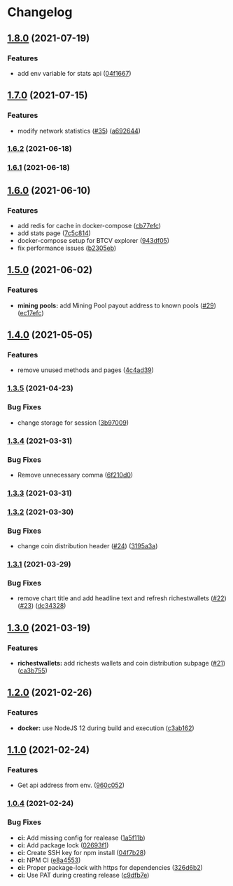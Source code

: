 # Changelog

## [1.8.0](https://github.com/bitcoinvault/explorer/compare/v1.7.0...v1.8.0) (2021-07-19)


### Features

* add env variable for stats api ([04f1667](https://github.com/bitcoinvault/explorer/commit/04f16673e5ba4d40afcb3f56df3b07c4d505f1ba))

## [1.7.0](https://github.com/bitcoinvault/explorer/compare/v1.6.2...v1.7.0) (2021-07-15)


### Features

* modify network statistics ([#35](https://github.com/bitcoinvault/explorer/issues/35)) ([a692644](https://github.com/bitcoinvault/explorer/commit/a6926440f3a28f7df1be70d804cedd7248e393f6))

### [1.6.2](https://github.com/bitcoinvault/explorer/compare/v1.6.1...v1.6.2) (2021-06-18)

### [1.6.1](https://github.com/bitcoinvault/explorer/compare/v1.6.0...v1.6.1) (2021-06-18)

## [1.6.0](https://github.com/bitcoinvault/explorer/compare/v1.5.0...v1.6.0) (2021-06-10)


### Features

* add redis for cache in docker-compose ([cb77efc](https://github.com/bitcoinvault/explorer/commit/cb77efc134583d536244df1dd4ddf4eb9f8f1237))
* add stats page ([7c5c814](https://github.com/bitcoinvault/explorer/commit/7c5c8148891de01c769e7498b9120807c57aa678))
* docker-compose setup for BTCV explorer ([943df05](https://github.com/bitcoinvault/explorer/commit/943df05b7b59041ba099d13f47bcd357537c2597))
* fix performance issues ([b2305eb](https://github.com/bitcoinvault/explorer/commit/b2305ebc65ee0d35b22d2cf3694a0d9392ef6436))

## [1.5.0](https://github.com/bitcoinvault/explorer/compare/v1.4.0...v1.5.0) (2021-06-02)


### Features

* **mining pools:** add Mining Pool payout address to known pools ([#29](https://github.com/bitcoinvault/explorer/issues/29)) ([ec17efc](https://github.com/bitcoinvault/explorer/commit/ec17efcad5c957dda59225c857b76e936f5bc80f))

## [1.4.0](https://github.com/bitcoinvault/explorer/compare/v1.3.5...v1.4.0) (2021-05-05)


### Features

* remove unused methods and pages ([4c4ad39](https://github.com/bitcoinvault/explorer/commit/4c4ad39745bf6d0797335402d53cbc28951866a9))

### [1.3.5](https://github.com/bitcoinvault/explorer/compare/v1.3.4...v1.3.5) (2021-04-23)


### Bug Fixes

* change storage for session ([3b97009](https://github.com/bitcoinvault/explorer/commit/3b970092451db0a3407a7598583ea031c56c05fd))

### [1.3.4](https://github.com/bitcoinvault/explorer/compare/v1.3.3...v1.3.4) (2021-03-31)


### Bug Fixes

* Remove unnecessary comma ([6f210d0](https://github.com/bitcoinvault/explorer/commit/6f210d0af7e573ec60e7f00d7f3def81ffbd1f3a))

### [1.3.3](https://github.com/bitcoinvault/explorer/compare/v1.3.2...v1.3.3) (2021-03-31)

### [1.3.2](https://github.com/bitcoinvault/explorer/compare/v1.3.1...v1.3.2) (2021-03-30)


### Bug Fixes

* change coin distribution header ([#24](https://github.com/bitcoinvault/explorer/issues/24)) ([3195a3a](https://github.com/bitcoinvault/explorer/commit/3195a3a144f28b79cebca42d148af5401a868974))

### [1.3.1](https://github.com/bitcoinvault/explorer/compare/v1.3.0...v1.3.1) (2021-03-29)


### Bug Fixes

* remove chart title and add headline text and refresh richestwallets ([#22](https://github.com/bitcoinvault/explorer/issues/22)) ([#23](https://github.com/bitcoinvault/explorer/issues/23)) ([dc34328](https://github.com/bitcoinvault/explorer/commit/dc343287e07bf8e739f06c3ca3c7625e75da4535))

## [1.3.0](https://github.com/bitcoinvault/explorer/compare/v1.2.0...v1.3.0) (2021-03-19)


### Features

* **richestwallets:** add richests wallets and coin distribution subpage ([#21](https://github.com/bitcoinvault/explorer/issues/21)) ([ca3b755](https://github.com/bitcoinvault/explorer/commit/ca3b7558d8711182e9f0c3267e5409aab84b27b7))

## [1.2.0](https://github.com/bitcoinvault/explorer/compare/v1.1.0...v1.2.0) (2021-02-26)


### Features

* **docker:** use NodeJS 12 during build and execution ([c3ab162](https://github.com/bitcoinvault/explorer/commit/c3ab1625d2ce6d6ae888284f1c02538677f26f44))

## [1.1.0](https://github.com/bitcoinvault/explorer/compare/v1.0.4...v1.1.0) (2021-02-24)


### Features

* Get api address from env. ([960c052](https://github.com/bitcoinvault/explorer/commit/960c052bbbe0bda579813e89fc1c786414145963))

### [1.0.4](https://github.com/bitcoinvault/explorer/compare/v1.0.3...v1.0.4) (2021-02-24)


### Bug Fixes

* **ci:** Add missing config for realease ([1a5f11b](https://github.com/bitcoinvault/explorer/commit/1a5f11ba0df146e7e40ea813e866999af7c40a65))
* **ci:** Add package lock ([02693f1](https://github.com/bitcoinvault/explorer/commit/02693f13cb8b762ac594530d660f423014bfa0c4))
* **ci:** Create SSH key for npm install ([04f7b28](https://github.com/bitcoinvault/explorer/commit/04f7b28128585a329fddffed4c86ca1165574093))
* **ci:** NPM CI ([e8a4553](https://github.com/bitcoinvault/explorer/commit/e8a45536ceb98dbdca6cf460aadcf310350d14c9))
* **ci:** Proper package-lock with https for dependencies ([326d6b2](https://github.com/bitcoinvault/explorer/commit/326d6b24b93af3be65e985c8c16c5d8584fbd2ca))
* **ci:** Use PAT during creating release ([c9dfb7e](https://github.com/bitcoinvault/explorer/commit/c9dfb7ed59c8643b4e6be82cde7cf846e2e759de))
